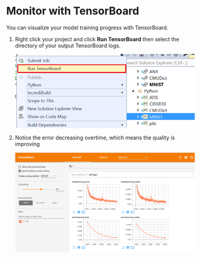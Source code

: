 ---
---
# Monitor with TensorBoard

You can visualize your model training progress with TensorBoard. 

1. Right click your project and click **Run TensorBoard** then select the directory of your output TensorBoard logs.

    ![run tensorboard](media\monitor-tensorboard\run-tensorboard.png)

1. Notice the error decreasing overtime, which means the quality is improving

    ![run tensorboard](media\monitor-tensorboard\tensorboard.png)